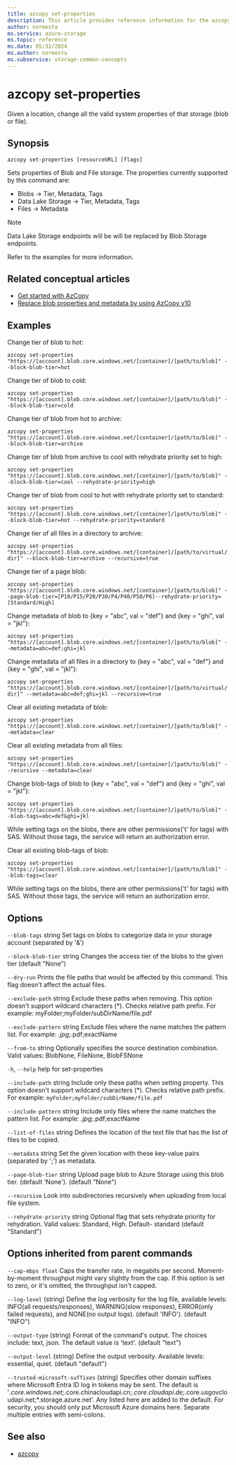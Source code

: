 ```yaml
---
title: azcopy set-properties
description: This article provides reference information for the azcopy set-properties command.
author: normesta
ms.service: azure-storage
ms.topic: reference
ms.date: 05/31/2024
ms.author: normesta
ms.subservice: storage-common-concepts
---
```


# azcopy set-properties

Given a location, change all the valid system properties of that storage (blob or file).

## Synopsis

```azcopy
azcopy set-properties [resourceURL] [flags]
```

Sets properties of Blob and File storage. The properties currently supported by this command are:

- Blobs -> Tier, Metadata, Tags
- Data Lake Storage -> Tier, Metadata, Tags
- Files -> Metadata

> [!NOTE]
> Data Lake Storage endpoints will be will be replaced by Blob Storage endpoints.

Refer to the examples for more information.

## Related conceptual articles

- [Get started with AzCopy](storage-use-azcopy-v10.md)
- [Replace blob properties and metadata by using AzCopy v10](storage-use-azcopy-blobs-properties-metadata.md)


## Examples

Change tier of blob to hot:

`azcopy set-properties "https://[account].blob.core.windows.net/[container]/[path/to/blob]" --block-blob-tier=hot`

Change tier of blob to cold:

`azcopy set-properties "https://[account].blob.core.windows.net/[container]/[path/to/blob]" --block-blob-tier=cold`

Change tier of blob from hot to archive:

`azcopy set-properties "https://[account].blob.core.windows.net/[container]/[path/to/blob]" --block-blob-tier=archive`

Change tier of blob from archive to cool with rehydrate priority set to high:

`azcopy set-properties "https://[account].blob.core.windows.net/[container]/[path/to/blob]" --block-blob-tier=cool --rehydrate-priority=high`

Change tier of blob from cool to hot with rehydrate priority set to standard: 

`azcopy set-properties "https://[account].blob.core.windows.net/[container]/[path/to/blob]" --block-blob-tier=hot --rehydrate-priority=standard`

Change tier of all files in a directory to archive:

`azcopy set-properties "https://[account].blob.core.windows.net/[container]/[path/to/virtual/dir]" --block-blob-tier=archive --recursive=true`

Change tier of a page blob:

`azcopy set-properties "https://[account].blob.core.windows.net/[container]/[path/to/blob]" --page-blob-tier=[P10/P15/P20/P30/P4/P40/P50/P6]--rehydrate-priority=[Standard/High]`

Change metadata of blob to {key = "abc", val = "def"} and {key = "ghi", val = "jkl"}:

`azcopy set-properties "https://[account].blob.core.windows.net/[container]/[path/to/blob]" --metadata=abc=def;ghi=jkl`

Change metadata of all files in a directory to {key = "abc", val = "def"} and {key = "ghi", val = "jkl"}:

`azcopy set-properties "https://[account].blob.core.windows.net/[container]/[path/to/virtual/dir]" --metadata=abc=def;ghi=jkl --recursive=true`

Clear all existing metadata of blob:

`azcopy set-properties "https://[account].blob.core.windows.net/[container]/[path/to/blob]" --metadata=clear`

Clear all existing metadata from all files:

`azcopy set-properties "https://[account].blob.core.windows.net/[container]/[path/to/blob]" --recursive --metadata=clear`

Change blob-tags of blob to {key = "abc", val = "def"} and {key = "ghi", val = "jkl"}:

`azcopy set-properties "https://[account].blob.core.windows.net/[container]/[path/to/blob]" --blob-tags=abc=def&ghi=jkl`

While setting tags on the blobs, there are other permissions('t' for tags) with SAS. Without those tags, the service will return an authorization error.

Clear all existing blob-tags of blob:

`azcopy set-properties "https://[account].blob.core.windows.net/[container]/[path/to/blob]" --blob-tags=clear`

While setting tags on the blobs, there are other permissions('t' for tags) with SAS. Without those tags, the service will return an authorization error.

## Options

`--blob-tags` string            Set tags on blobs to categorize data in your storage account (separated by '&')

`--block-blob-tier` string      Changes the access tier of the blobs to the given tier (default "None")

`--dry-run`                     Prints the file paths that would be affected by this command. This flag doesn't affect the actual files.

`--exclude-path` string         Exclude these paths when removing. This option doesn't support wildcard characters (*). Checks relative path prefix. For example: myFolder;myFolder/subDirName/file.pdf

`--exclude-pattern` string      Exclude files where the name matches the pattern list. For example: *.jpg;*.pdf;exactName

`--from-to` string              Optionally specifies the source destination combination. Valid values: BlobNone, FileNone, BlobFSNone

`-h`, `--help`                        help for set-properties

`--include-path` string         Include only these paths when setting property. This option doesn't support wildcard characters (*). Checks relative path prefix. For example: `myFolder;myFolder/subDirName/file.pdf`

`--include-pattern` string      Include only files where the name matches the pattern list. For example: *.jpg;*.pdf;exactName

`--list-of-files` string        Defines the location of the text file that has the list of files to be copied.

`--metadata` string             Set the given location with these key-value pairs (separated by ';') as metadata.

`--page-blob-tier` string       Upload page blob to Azure Storage using this blob tier. (default 'None'). (default "None")

`--recursive`                   Look into subdirectories recursively when uploading from local file system.

`--rehydrate-priority` string   Optional flag that sets rehydrate priority for rehydration. Valid values: Standard, High. Default- standard (default "Standard")


## Options inherited from parent commands

`--cap-mbps float`    Caps the transfer rate, in megabits per second. Moment-by-moment throughput might vary slightly from the cap. If this option is set to zero, or it's omitted, the throughput isn't capped.

`--log-level`      (string)    Define the log verbosity for the log file, available levels: INFO(all requests/responses), WARNING(slow responses), ERROR(only failed requests), and NONE(no output logs). (default 'INFO'). (default "INFO")

`--output-type`    (string)    Format of the command's output. The choices include: text, json. The default value is 'text'. (default "text")

`--output-level`  (string)     Define the output verbosity. Available levels: essential, quiet. (default "default")

`--trusted-microsoft-suffixes`    (string)    Specifies other domain suffixes where Microsoft Entra ID log in tokens may be sent.  The default is '*.core.windows.net;*.core.chinacloudapi.cn;*.core.cloudapi.de;*.core.usgovcloudapi.net;*.storage.azure.net'. Any listed here are added to the default. For security, you should only put Microsoft Azure domains here. Separate multiple entries with semi-colons.

## See also

- [azcopy](storage-ref-azcopy.md)
